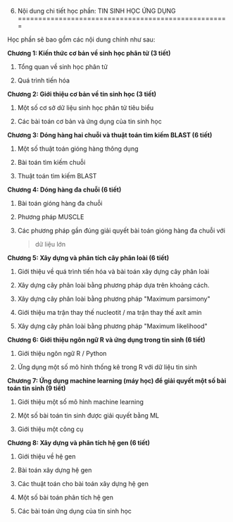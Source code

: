 6. Nội dung chi tiết học phần: TIN SINH HỌC ỨNG DỤNG
====================================================

Học phần sẽ bao gồm các nội dung chính như sau:

**Chương 1: Kiến thức cơ bản về sinh học phân tử (3 tiết)**

1.  Tổng quan về sinh học phân tử

2.  Quá trình tiến hóa

**Chương 2: Giới thiệu cơ bản về tin sinh học (3 tiết)**

1.  Một số cơ sở dữ liệu sinh học phân tử tiêu biểu

2.  Các bài toán cơ bản và ứng dụng của tin sinh học

**Chương 3: Dóng hàng hai chuỗi và thuật toán tìm kiếm BLAST (6 tiết)**

1.  Một số thuật toán gióng hàng thông dụng

2.  Bài toán tìm kiếm chuỗi

3.  Thuật toán tìm kiếm BLAST

**Chương 4: Dóng hàng đa chuỗi (6 tiết)**

1.  Bài toán gióng hàng đa chuỗi

2.  Phương pháp MUSCLE

3.  Các phương pháp gần đúng giải quyết bài toán gióng hàng đa chuỗi với
    > dữ liệu lớn

**Chương 5: Xây dựng và phân tích cây phân loài (6 tiết)**

1.  Giới thiệu về quá trình tiến hóa và bài toán xây dựng cây phân loài

2.  Xây dựng cây phân loài bằng phương pháp dựa trên khoảng cách.

3.  Xây dựng cây phân loài bằng phương pháp "Maximum parsimony"

4.  Giới thiệu ma trận thay thế nucleotit / ma trận thay thế axít amin

5.  Xây dựng cây phân loài bằng phương pháp "Maximum likelihood"

**Chương 6: Giới thiệu ngôn ngữ R và ứng dụng trong tin sinh (6 tiết)**

1.  Giới thiệu ngôn ngữ R / Python

2.  Ứng dụng một số mô hình thống kê trong R với dữ liệu tin sinh

**Chương 7: Ứng dụng machine learning (máy học) để giải quyết một số bài
toán tin sinh (9 tiết)**

1.  Giới thiệu một số mô hình machine learning

2.  Một số bài toán tin sinh được giải quyết bằng ML

3.  Giới thiệu một công cụ

**Chương 8: Xây dựng và phân tích hệ gen (6 tiết)**

1.  Giới thiệu về hệ gen

2.  Bài toán xây dựng hệ gen

3.  Các thuật toán cho bài toán xây dựng hệ gen

4.  Một số bài toán phân tích hệ gen

5.  Các bài toán ứng dụng của tin sinh học

